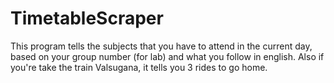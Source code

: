 # TimetableScraper
This program tells the subjects that you have to attend in the current day, based on your group number (for lab) and what you follow in english.
Also if you're take the train Valsugana, it tells you 3 rides to go home. 
